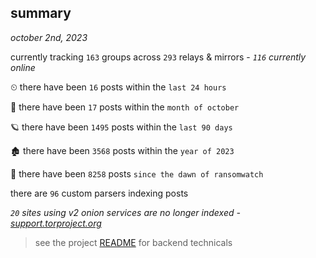 
## summary
_october 2nd, 2023_

currently tracking `163` groups across `293` relays & mirrors - _`116` currently online_

⏲ there have been `16` posts within the `last 24 hours`

🦈 there have been `17` posts within the `month of october`

🪐 there have been `1495` posts within the `last 90 days`

🏚 there have been `3568` posts within the `year of 2023`

🦕 there have been `8258` posts `since the dawn of ransomwatch`

there are `96` custom parsers indexing posts

_`20` sites using v2 onion services are no longer indexed - [support.torproject.org](https://support.torproject.org/onionservices/v2-deprecation/)_

> see the project [README](https://github.com/joshhighet/ransomwatch#ransomwatch--) for backend technicals
